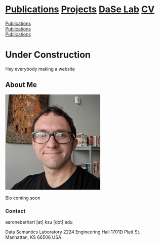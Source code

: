# [Publications](papers.md) [Projects](projects.md) [DaSe Lab](https://daselab.cs.ksu.edu/) [CV](cv.md)

<div class="border d-flex flex-justify-center">
 <div><a href="papers.md">Publications</a></div>
 <div class="p-5 border bg-gray-light"><a href="papers.md">Publications</a></div>
 <div class="p-5 border bg-gray-light"><a href="papers.md">Publications</a></div>
</div>

# Under Construction

Hey everybody making a website

## About Me

![Me](me.png)<!-- .element height="40%" width="40%" -->

Bio coming soon

### Contact

aaroneberhart \[at\] ksu \[dot\] edu

Data Semantics Laboratory
2224 Engineering Hall
1701D Platt St.
Manhattan, KS 66506
USA
